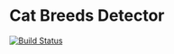 # Cat Breeds Detector

[![Build Status](https://dev.azure.com/YASoftware/Cat%20breeds%20detector/_apis/build/status/Application%20Pipeline?branchName=master)](https://dev.azure.com/YASoftware/Cat%20breeds%20detector/_build/latest?definitionId=6&branchName=master)
